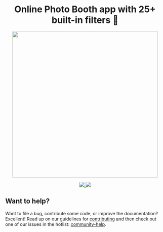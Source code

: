<p align="center">
  <h1 align="center">Online Photo Booth app with 25+ built-in filters 📸</h1>
</p>

<p align="center">
  <a href="https://photobooth.staticweb.app">
    <img width="460" src="https://user-images.githubusercontent.com/1699357/106653194-c46e6100-6596-11eb-9f0c-785bb021b782.png" />
  </a>
</p>

<p align="center">
  <a href="https://photobooth.staticweb.app">
    <img src="https://img.shields.io/badge/visit-photobooth.staticweb.app-brightgreen" />
  </a>
  <a href="https://azure.microsoft.com/services/app-service/static/?WT.mc_id=javascript-00000-wachegha">
    <img src="https://img.shields.io/badge/deployed-Azure%20Static%20Web%20Apps-blue" />
  </a>
</p>

## Want to help?
Want to file a bug, contribute some code, or improve the documentation? Excellent! Read up on our guidelines for [contributing](https://github.com/manekinekko/photobooth-teams/blob/master/CONTRIBUTING.md) and then check out one of our issues in the hotlist: [community-help](https://github.com/manekinekko/photobooth-teams/issues?q=label%3Acommunity-help).
